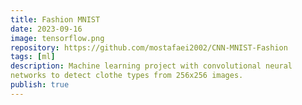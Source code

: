 ```yaml
---
title: Fashion MNIST
date: 2023-09-16
image: tensorflow.png
repository: https://github.com/mostafaei2002/CNN-MNIST-Fashion
tags: [ml]
description: Machine learning project with convolutional neural
networks to detect clothe types from 256x256 images. 
publish: true
---
```

